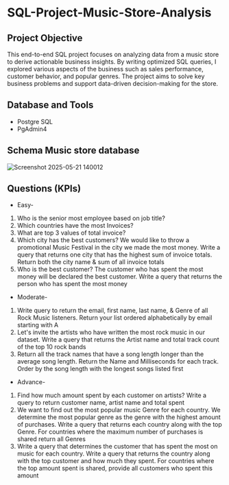 # SQL-Project-Music-Store-Analysis
## Project Objective
This end-to-end SQL project focuses on analyzing data from a music store to derive actionable business insights. By writing optimized SQL queries, I explored various aspects of the business such as sales performance, customer behavior, and popular genres. The project aims to solve key business problems and support data-driven decision-making for the store.

## Database and Tools
- Postgre SQL
- PgAdmin4
## Schema Music store database
![Screenshot 2025-05-21 140012](https://github.com/user-attachments/assets/c7dfea5d-deb1-446a-a9cc-28840f0d76a1)
## Questions (KPIs)
- Easy-
1. Who is the senior most employee based on job title?
2. Which countries have the most Invoices?
3. What are top 3 values of total invoice?
4. Which city has the best customers? We would like to throw a promotional Music
Festival in the city we made the most money. Write a query that returns one city that
has the highest sum of invoice totals. Return both the city name & sum of all invoice
totals
5. Who is the best customer? The customer who has spent the most money will be
declared the best customer. Write a query that returns the person who has spent the
most money
- Moderate-
1. Write query to return the email, first name, last name, & Genre of all Rock Music
listeners. Return your list ordered alphabetically by email starting with A
2. Let's invite the artists who have written the most rock music in our dataset. Write a
query that returns the Artist name and total track count of the top 10 rock bands
3. Return all the track names that have a song length longer than the average song length.
Return the Name and Milliseconds for each track. Order by the song length with the
longest songs listed first
- Advance-
1. Find how much amount spent by each customer on artists? Write a query to return
customer name, artist name and total spent
2. We want to find out the most popular music Genre for each country. We determine the
most popular genre as the genre with the highest amount of purchases. Write a query
that returns each country along with the top Genre. For countries where the maximum
number of purchases is shared return all Genres
3. Write a query that determines the customer that has spent the most on music for each
country. Write a query that returns the country along with the top customer and how
much they spent. For countries where the top amount spent is shared, provide all
customers who spent this amount
